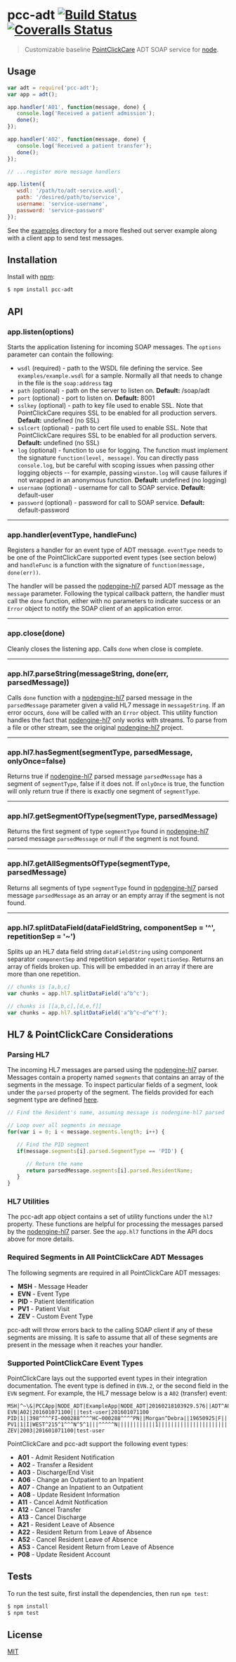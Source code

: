 # pcc-adt [![Build Status][travis-image]][travis-url] [![Coveralls Status][coveralls-image]][coveralls-url]

> Customizable baseline [PointClickCare](https://www.pointclickcare.com/) ADT SOAP service for [node](http://nodejs.org).

## Usage

```javascript
var adt = require('pcc-adt');
var app = adt();

app.handler('A01', function(message, done) {
   console.log('Received a patient admission');
   done();
});

app.handler('A02', function(message, done) {
   console.log('Received a patient transfer');
   done();
});

// ...register more message handlers

app.listen({
   wsdl: '/path/to/adt-service.wsdl',
   path: '/desired/path/to/service',
   username: 'service-username',
   password: 'service-password'
});
```

See the [examples](https://github.com/gnickm/pcc-adt-node/tree/master/examples)
directory for a more fleshed out server example along with a client app to send
test messages.

## Installation

Install with [npm](http://github.com/isaacs/npm):

```bash
$ npm install pcc-adt
```

## API

### app.listen(options)

Starts the application listening for incoming SOAP messages. The `options`
parameter can contain the following:

- `wsdl` (required) - path to the WSDL file defining the service. See
`examples/example.wsdl` for a sample. Normally all that needs to change in the
file is the `soap:address` tag
- `path` (optional) - path on the server to listen on. **Default:** /soap/adt
- `port` (optional) - port to listen on. **Default:** 8001
- `sslkey` (optional) - path to key file used to enable SSL. Note that
PointClickCare requires SSL to be enabled for all production servers.
**Default:** undefined (no SSL)
- `sslcert` (optional) - path to cert file used to enable SSL. Note that
PointClickCare requires SSL to be enabled for all production servers.
**Default:** undefined (no SSL)
- `log` (optional) - function to use for logging. The function must implement
the signature `function(level, message)`. You can directly pass `console.log`,
but be careful with scoping issues when passing other logging objects -- for
example, passing `winston.log` will cause failures if not wrapped in an
anonymous function. **Default:** undefined (no logging)
- `username` (optional) - username for call to SOAP service. **Default:**
default-user
- `password` (optional) - password for call to SOAP service. **Default:**
default-password

---
### app.handler(eventType, handleFunc)

Registers a handler for an event type of ADT message. `eventType` needs to be
one of the PointClickCare supported event types (see section below) and
`handleFunc` is a function with the signature of `function(message, done(err))`.

The handler will be passed the [nodengine-hl7][nodengine-hl7-url] parsed ADT
message as the `message` parameter. Following the typical callback pattern, the
handler must call the `done` function, either with no parameters to indicate
success or an `Error` object to notify the SOAP client of an application error.

---
### app.close(done)

Cleanly closes the listening app. Calls `done` when close is complete.

---
### app.hl7.parseString(messageString, done(err, parsedMessage))

Calls `done` function with a [nodengine-hl7][nodengine-hl7-url] parsed message
in the `parsedMessage` parameter given a valid HL7 message in `messageString`.
If an error occurs, `done` will be called with an `Error` object. This utility
function handles the fact that [nodengine-hl7][nodengine-hl7-url] only works
with streams. To parse from a file or other stream, see the original
[nodengine-hl7][nodengine-hl7-url] project.

---
### app.hl7.hasSegment(segmentType, parsedMessage, onlyOnce=false)

Returns true if [nodengine-hl7][nodengine-hl7-url] parsed message `parsedMessage`
has a segment of `segmentType`, false if it does not. If `onlyOnce` is true, the
function will only return true if there is exactly one segment of `segmentType`.

---
### app.hl7.getSegmentOfType(segmentType, parsedMessage)

Returns the first segment of type `segmentType` found in
[nodengine-hl7][nodengine-hl7-url] parsed message `parsedMessage` or null if the
segment is not found.

---
### app.hl7.getAllSegmentsOfType(segmentType, parsedMessage)

Returns all segments of type `segmentType` found in
[nodengine-hl7][nodengine-hl7-url] parsed message `parsedMessage` as an array or
an empty array if the segment is not found.

---
### app.hl7.splitDataField(dataFieldString, componentSep = '^', repetitionSep = '~')

Splits up an HL7 data field string `dataFieldString` using component separator
`componentSep` and repetition separator `repetitionSep`. Returns an array of
fields broken up. This will be embedded in an array if there are more than one
repetition.

```javascript
// chunks is [a,b,c]
var chunks = app.hl7.splitDataField('a^b^c');

// chunks is [[a,b,c],[d,e,f]]
var chunks = app.hl7.splitDataField('a^b^c~d^e^f');
```

## HL7 & PointClickCare Considerations

### Parsing HL7

The incoming HL7 messages are parsed using the
[nodengine-hl7][nodengine-hl7-url] parser. Messages contain a property named
`segments` that contains an array of the segments in the message. To inspect
particular fields of a segment, look under the `parsed` property of the segment.
The fields provided for each segment type are defined
[here](https://github.com/evanlucas/nodengine-hl7/tree/master/lib/segments).

```javascript
// Find the Resident's name, assuming message is nodengine-hl7 parsed

// Loop over all segments in message
for(var i = 0; i < message.segments.length; i++) {

   // Find the PID segment
   if(message.segments[i].parsed.SegmentType == 'PID') {

      // Return the name
      return parsedMessage.segments[i].parsed.ResidentName;
   }
}
```

### HL7 Utilities

The pcc-adt app object contains a set of utility functions under the `hl7`
property. These functions are helpful for processing the messages parsed by the
[nodengine-hl7][nodengine-hl7-url] parser. See the `app.hl7` functions in the
API docs above for more details.

### Required Segments in All PointClickCare ADT Messages

The following segments are required in all PointClickCare ADT messages:

- **MSH** - Message Header
- **EVN** - Event Type
- **PID** - Patient Identification
- **PV1** - Patient Visit
- **ZEV** - Custom Event Type

pcc-adt will throw errors back to the calling SOAP client if any of these
segments are missing. It is safe to assume that all of these segments are
present in the message when it reaches your handler.

### Supported PointClickCare Event Types

PointClickCare lays out the supported event types in their integration
documentation. The event type is defined in `EVN.2`, or the second field in the
`EVN` segment. For example, the HL7 message below is a `A02` (transfer) event:

```
MSH|^~\&|PCCApp|NODE_ADT|ExampleApp|NODE_ADT|20160218103929.576||ADT^A02|269586|T|2.5
EVN|A02|201601071100|||test-user|201601071100
PID|1||398^^^^FI~000288^^^^HC~000288^^^^PN||Morgan^Debra||19650925|F||||||||||000288
PV1|1|I|WEST^215^1^^^N^5^1|||^^^^^N||||||||||||1||||||||||||||||||||||||||201601021400|
ZEV|2003|201601071100|test-user
```

PointClickCare and pcc-adt support the following event types:

- **A01** - Admit Resident Notification
- **A02** - Transfer a Resident
- **A03** - Discharge/End Visit
- **A06** - Change an Outpatient to an Inpatient
- **A07** - Change an Inpatient to an Outpatient
- **A08** - Update Resident Information
- **A11** - Cancel Admit Notification
- **A12** - Cancel Transfer
- **A13** - Cancel Discharge
- **A21** - Resident Leave of Absence
- **A22** - Resident Return from Leave of Absence
- **A52** - Cancel Resident Leave of Absence
- **A53** - Cancel Resident Return from Leave of Absence
- **P08** - Update Resident Account

## Tests

To run the test suite, first install the dependencies, then run `npm test`:

```bash
$ npm install
$ npm test
```

## License

  [MIT](LICENSE)

[travis-url]: https://travis-ci.org/gnickm/pcc-adt-node
[travis-image]: http://img.shields.io/travis/gnickm/pcc-adt-node.svg

[coveralls-url]: https://coveralls.io/r/gnickm/pcc-adt-node
[coveralls-image]: http://img.shields.io/coveralls/gnickm/pcc-adt-node/master.svg

[nodengine-hl7-url]: https://github.com/evanlucas/nodengine-hl7/